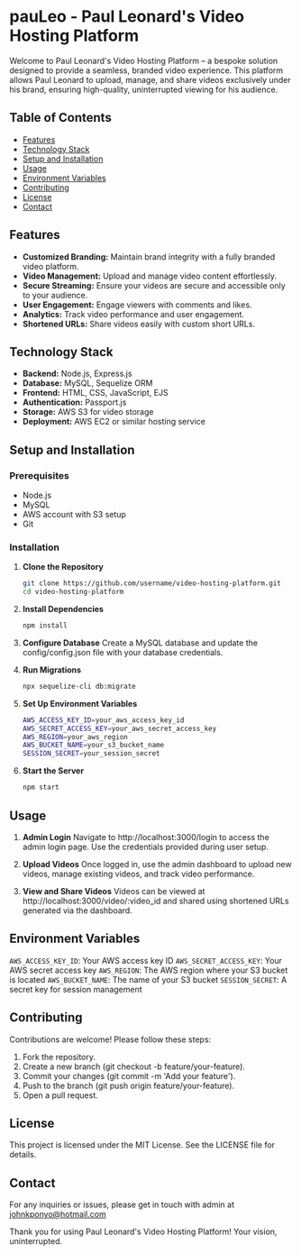 # pauLeo - Paul Leonard's Video Hosting Platform

Welcome to Paul Leonard's Video Hosting Platform – a bespoke solution designed to provide a seamless, branded video experience. This platform allows Paul Leonard to upload, manage, and share videos exclusively under his brand, ensuring high-quality, uninterrupted viewing for his audience.

## Table of Contents

- [Features](#features)
- [Technology Stack](#technology-stack)
- [Setup and Installation](#setup-and-installation)
- [Usage](#usage)
- [Environment Variables](#environment-variables)
- [Contributing](#contributing)
- [License](#license)
- [Contact](#contact)

## Features

- **Customized Branding:** Maintain brand integrity with a fully branded video platform.
- **Video Management:** Upload and manage video content effortlessly.
- **Secure Streaming:** Ensure your videos are secure and accessible only to your audience.
- **User Engagement:** Engage viewers with comments and likes.
- **Analytics:** Track video performance and user engagement.
- **Shortened URLs:** Share videos easily with custom short URLs.

## Technology Stack

- **Backend:** Node.js, Express.js
- **Database:** MySQL, Sequelize ORM
- **Frontend:** HTML, CSS, JavaScript, EJS
- **Authentication:** Passport.js
- **Storage:** AWS S3 for video storage
- **Deployment:** AWS EC2 or similar hosting service

## Setup and Installation

### Prerequisites

- Node.js
- MySQL
- AWS account with S3 setup
- Git

### Installation

1. **Clone the Repository**
   ```bash
   git clone https://github.com/username/video-hosting-platform.git
   cd video-hosting-platform
   ```

2. **Install Dependencies**
   ```bash
   npm install
   ```
   
3. **Configure Database**
   Create a MySQL database and update the config/config.json file with your database credentials.

4. **Run Migrations**
   ```bash
   npx sequelize-cli db:migrate
   ```
   
5. **Set Up Environment Variables**
    ```bash
    AWS_ACCESS_KEY_ID=your_aws_access_key_id
    AWS_SECRET_ACCESS_KEY=your_aws_secret_access_key
    AWS_REGION=your_aws_region
    AWS_BUCKET_NAME=your_s3_bucket_name
    SESSION_SECRET=your_session_secret
   ```

6. **Start the Server**
   ```bash
   npm start
   ```

## Usage

1. **Admin Login**
  Navigate to http://localhost:3000/login to access the admin login page. Use the credentials provided during user setup.

2. **Upload Videos**
  Once logged in, use the admin dashboard to upload new videos, manage existing videos, and track video performance.

3. **View and Share Videos**
  Videos can be viewed at http://localhost:3000/video/:video_id and shared using shortened URLs generated via the dashboard.


## Environment Variables
  `AWS_ACCESS_KEY_ID`: Your AWS access key ID
  `AWS_SECRET_ACCESS_KEY`: Your AWS secret access key
  `AWS_REGION`: The AWS region where your S3 bucket is located
  `AWS_BUCKET_NAME`: The name of your S3 bucket
  `SESSION_SECRET`: A secret key for session management


## Contributing
  Contributions are welcome! Please follow these steps:
  
  1. Fork the repository.
  2. Create a new branch (git checkout -b feature/your-feature).
  3. Commit your changes (git commit -m 'Add your feature').
  4. Push to the branch (git push origin feature/your-feature).
  5. Open a pull request.


## License
This project is licensed under the MIT License. See the LICENSE file for details.


## Contact
For any inquiries or issues, please get in touch with admin at johnkponyo@hotmail.com

Thank you for using Paul Leonard's Video Hosting Platform! Your vision, uninterrupted.


  
